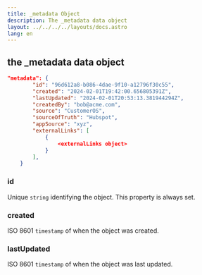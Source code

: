 ```yaml
---
title: _metadata Object
description: The _metadata data object
layout: ../../../../layouts/docs.astro
lang: en
---
```


## the _metadata data object

```json
"metadata": {
        "id": "96d612a8-b086-4dae-9f10-a12796f30c55",
        "created": "2024-02-01T19:42:00.656805391Z",
        "lastUpdated": "2024-02-01T20:53:13.381944294Z",
        "createdBy": "bob@acme.com",
        "source": "CustomerOS",
        "sourceOfTruth": "Hubspot",
        "appSource": "xyz",
        "externalLinks": [
            {
                <externalLinks object>
            }
        ],
    }
```

### id
Unique `string` identifying the object.  This property is always set.

### created
ISO 8601 `timestamp` of when the object was created.

### lastUpdated
ISO 8601 `timestamp` of when the object was last updated.
